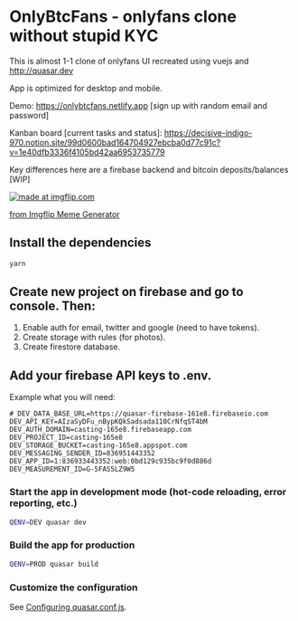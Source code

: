 # OnlyBtcFans - onlyfans clone without stupid KYC 

This is almost 1-1 clone of onlyfans UI recreated using vuejs and http://quasar.dev 

App is optimized for desktop and mobile. 

Demo: https://onlybtcfans.netlify.app [sign up with random email and password]

Kanban board [current tasks and status]: https://decisive-indigo-970.notion.site/99d0600bad164704927ebcba0d77c91c?v=1e40dfb3336f4105bd42aa6953735779

Key differences here are a firebase backend and bitcoin deposits/balances [WIP]

<a href="https://imgflip.com/i/5lqzbp"><img src="https://i.imgflip.com/5lqzbp.jpg" title="made at imgflip.com"/></a><div><a href="https://imgflip.com/memegenerator">from Imgflip Meme Generator</a></div>

## Install the dependencies
```bash
yarn
```

## Create new project on firebase and go to console. Then:

1. Enable auth for email, twitter and google (need to have tokens).
2. Create storage with rules (for photos).
3. Create firestore database.


## Add your firebase API keys to .env.

Example what you will need: 

```
# DEV_DATA_BASE_URL=https://quasar-firebase-161e8.firebaseio.com
DEV_API_KEY=AIzaSyDFu_nBypKQkSadsada110CrNfqST4bM
DEV_AUTH_DOMAIN=casting-165e8.firebaseapp.com
DEV_PROJECT_ID=casting-165e8
DEV_STORAGE_BUCKET=casting-165e8.appspot.com
DEV_MESSAGING_SENDER_ID=836951443352
DEV_APP_ID=1:836933443352:web:0bd129c935bc9f0d886d
DEV_MEASUREMENT_ID=G-5FAS5LZ9W5
```

### Start the app in development mode (hot-code reloading, error reporting, etc.)
```bash
QENV=DEV quasar dev
```


### Build the app for production
```bash
QENV=PROD quasar build
```

### Customize the configuration
See [Configuring quasar.conf.js](https://v2.quasar.dev/quasar-cli/quasar-conf-js).
